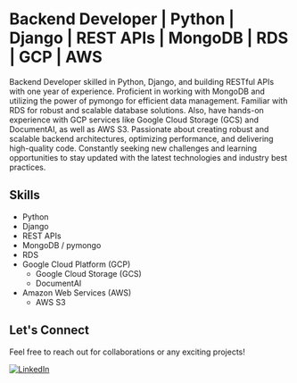# Backend Developer | Python | Django | REST APIs | MongoDB | RDS | GCP | AWS

Backend Developer skilled in Python, Django, and building RESTful APIs with one year of experience. Proficient in working with MongoDB and utilizing the power of pymongo for efficient data management. Familiar with RDS for robust and scalable database solutions. Also, have hands-on experience with GCP services like Google Cloud Storage (GCS) and DocumentAI, as well as AWS S3. Passionate about creating robust and scalable backend architectures, optimizing performance, and delivering high-quality code. Constantly seeking new challenges and learning opportunities to stay updated with the latest technologies and industry best practices.

## Skills

- Python
- Django
- REST APIs
- MongoDB / pymongo
- RDS
- Google Cloud Platform (GCP)
  - Google Cloud Storage (GCS)
  - DocumentAI
- Amazon Web Services (AWS)
  - AWS S3

## Let's Connect

Feel free to reach out for collaborations or any exciting projects!

[![LinkedIn](https://img.shields.io/badge/LinkedIn-Profile-blue)]([https://www.linkedin.com/in/yourname](https://www.linkedin.com/in/rehan99/)https://www.linkedin.com/in/rehan99/)

